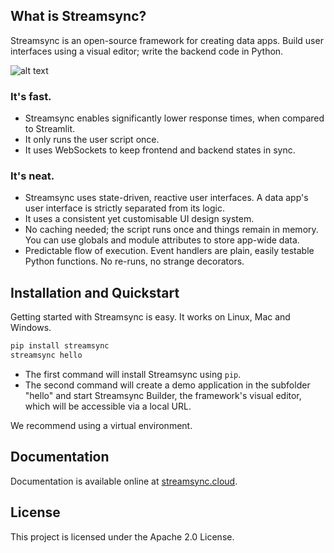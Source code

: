 ## What is Streamsync?

Streamsync is an open-source framework for creating data apps. Build user interfaces using a visual editor; write the backend code in Python.

![alt text](docs/docs/images/sc1.png "Streamsync Builder screenshot")

### It's fast.

- Streamsync enables significantly lower response times, when compared to Streamlit.
- It only runs the user script once.
- It uses WebSockets to keep frontend and backend states in sync.

### It's neat.

- Streamsync uses state-driven, reactive user interfaces. A data app's user interface is strictly separated from its logic.
- It uses a consistent yet customisable UI design system.
- No caching needed; the script runs once and things remain in memory. You can use globals and module attributes to store app-wide data.
- Predictable flow of execution. Event handlers are plain, easily testable Python functions. No re-runs, no strange decorators.

## Installation and Quickstart

Getting started with Streamsync is easy. It works on Linux, Mac and Windows.

```sh
pip install streamsync
streamsync hello
```

- The first command will install Streamsync using `pip`.
- The second command will create a demo application in the subfolder "hello" and start Streamsync Builder, the framework's visual editor, which will be accessible via a local URL.

We recommend using a virtual environment.

## Documentation

Documentation is available online at [streamsync.cloud](https://streamsync.cloud).

## License

This project is licensed under the Apache 2.0 License.
